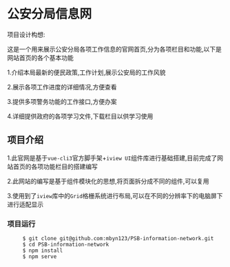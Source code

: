 # 公安分局信息网

项目设计构想:

这是一个用来展示公安分局各项工作信息的官网首页,分为各项栏目和功能,以下是网站首页的各个基本功能

1.介绍本局最新的便民政策,工作计划,展示公安局的工作风貌

2.展示各项工作进度的详细情况,方便查看

3.提供多项警务功能的工作接口,方便办案

4.详细提供政府的各项学习文件,下载栏目以供学习使用

## 项目介绍

1.此官网是基于`vue-cli3`官方脚手架+`iview UI`组件库进行基础搭建,目前完成了网站首页的各项功能栏目的搭建编写

2.此网站的编写是基于组件模块化的思想,将页面拆分成不同的组件,可以复用

3.使用到了`iview`库中的`Grid`格栅系统进行布局,可以在不同的分辨率下的电脑屏下进行适配显示


### 项目运行
   
         $ git clone git@github.com:mbyn123/PSB-information-network.git
         $ cd PSB-information-network
         $ npm install
         $ npm serve


